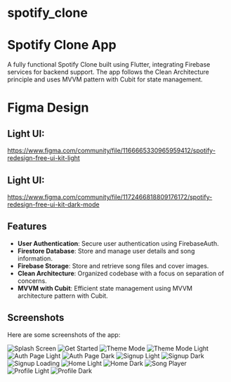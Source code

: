 # spotify_clone

# Spotify Clone App

A fully functional Spotify Clone built using Flutter, integrating Firebase services for backend support. The app follows the Clean Architecture principle and uses MVVM pattern with Cubit for state management.

# Figma Design
## Light UI:
https://www.figma.com/community/file/1166665330965959412/spotify-redesign-free-ui-kit-light
## Light UI:
https://www.figma.com/community/file/1172466818809176172/spotify-redesign-free-ui-kit-dark-mode


## Features

- **User Authentication**: Secure user authentication using FirebaseAuth.
- **Firestore Database**: Store and manage user details and song information.
- **Firebase Storage**: Store and retrieve song files and cover images.
- **Clean Architecture**: Organized codebase with a focus on separation of concerns.
- **MVVM with Cubit**: Efficient state management using MVVM architecture pattern with Cubit.

## Screenshots

Here are some screenshots of the app:

![Splash Screen](screenshots/01-splash.png)
![Get Started](screenshots/02-get-started.png)
![Theme Mode](screenshots/03-theme-mode.png)
![Theme Mode Light](screenshots/04-theme-mode-light.png)
![Auth Page Light](screenshots/05-auth-page-light.png)
![Auth Page Dark](screenshots/06-auth-page-dark.png)
![Signup Light](screenshots/07-signup-light.png)
![Signup Dark](screenshots/08-signup-dark.png)
![Signup Loading](screenshots/09-signup-loading.png)
![Home Light](screenshots/10-home-light.png)
![Home Dark](screenshots/11-home-dark.png)
![Song Player](screenshots/12-song-player.png)
![Profile Light](screenshots/13-profile-light.png)
![Profile Dark](screenshots/14-profile-dark.png)

